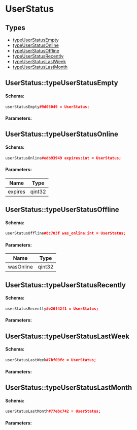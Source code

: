 # UserStatus

## Types

* [typeUserStatusEmpty](#userstatustypeuserstatusempty)
* [typeUserStatusOnline](#userstatustypeuserstatusonline)
* [typeUserStatusOffline](#userstatustypeuserstatusoffline)
* [typeUserStatusRecently](#userstatustypeuserstatusrecently)
* [typeUserStatusLastWeek](#userstatustypeuserstatuslastweek)
* [typeUserStatusLastMonth](#userstatustypeuserstatuslastmonth)

## UserStatus::typeUserStatusEmpty

#### Schema:

```c++
userStatusEmpty#9d05049 = UserStatus;
```

#### Parameters:


## UserStatus::typeUserStatusOnline

#### Schema:

```c++
userStatusOnline#edb93949 expires:int = UserStatus;
```

#### Parameters:

|Name|Type|
|----|----|
|expires|qint32|

## UserStatus::typeUserStatusOffline

#### Schema:

```c++
userStatusOffline#8c703f was_online:int = UserStatus;
```

#### Parameters:

|Name|Type|
|----|----|
|wasOnline|qint32|

## UserStatus::typeUserStatusRecently

#### Schema:

```c++
userStatusRecently#e26f42f1 = UserStatus;
```

#### Parameters:


## UserStatus::typeUserStatusLastWeek

#### Schema:

```c++
userStatusLastWeek#7bf09fc = UserStatus;
```

#### Parameters:


## UserStatus::typeUserStatusLastMonth

#### Schema:

```c++
userStatusLastMonth#77ebc742 = UserStatus;
```

#### Parameters:


